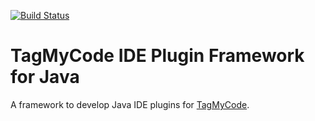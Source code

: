[![Build Status](https://travis-ci.org/massimozappino/tagmycode-java-plugin-framework.svg?branch=master)](https://travis-ci.org/massimozappino/tagmycode-java-sdk)

# TagMyCode IDE Plugin Framework for Java
A framework to develop Java IDE plugins for [TagMyCode](http://tagmycode.com).

